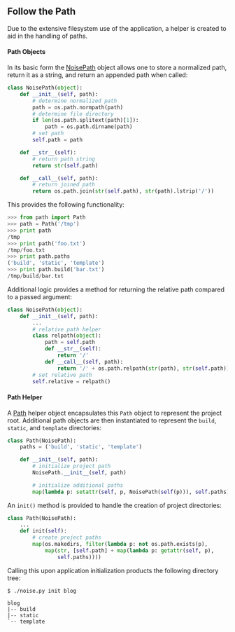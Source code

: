 ## Follow the Path

Due to the extensive filesystem use of the application, a helper is created to aid in the handling of paths.

#### Path Objects

In its basic form the [NoisePath] object allows one to store a normalized path, return it as a string, and return an appended path when called:

```python
class NoisePath(object):
    def __init__(self, path):
        # determine normalized path
        path = os.path.normpath(path)
        # determine file directory
        if len(os.path.splitext(path)[1]):
            path = os.path.dirname(path)
        # set path
        self.path = path

    def __str__(self):
        # return path string
        return str(self.path)

    def __call__(self, path):
        # return joined path
        return os.path.join(str(self.path), str(path).lstrip('/'))
```

This provides the following functionality:

```python
>>> from path import Path
>>> path = Path('/tmp')
>>> print path
/tmp
>>> print path('foo.txt')
/tmp/foo.txt
>>> print path.paths
('build', 'static', 'template')
>>> print path.build('bar.txt')
/tmp/build/bar.txt
```

Additional logic provides a method for returning the relative path compared to a passed argument:

```python
class NoisePath(object):
    def __init__(self, path):
        ...
        # relative path helper
        class relpath(object):
            path = self.path
            def __str__(self):
                return '/'
            def __call__(self, path):
                return '/' + os.path.relpath(str(path), str(self.path))
        # set relative path
        self.relative = relpath()
```

#### Path Helper

A [Path] helper object encapsulates this `Path` object to represent the project root. Additional path objects are then instantiated to represent the `build`, `static`, and `template` directories:

```python
class Path(NoisePath):
    paths = ('build', 'static', 'template')

    def __init__(self, path):
        # initialize project path
        NoisePath.__init__(self, path)

        # initialize additional paths
        map(lambda p: setattr(self, p, NoisePath(self(p))), self.paths)
```

An `init()` method is provided to handle the creation of project directories:

```python
class Path(NoisePath):
    ...
    def init(self):
        # create project paths
        map(os.makedirs, filter(lambda p: not os.path.exists(p),
            map(str, [self.path] + map(lambda p: getattr(self, p),
                self.paths))))
```

Calling this upon application initialization products the following directory tree:

```
$ ./noise.py init blog

blog
|-- build
|-- static
`-- template
```

[Path]: https://github.com/ryonsherman/noise/blob/d27dbee9e46a2168100a9e5df4f7ce0a99fed83b/src/noise/path.py#L41
[NoisePath]: https://github.com/ryonsherman/noise/blob/d27dbee9e46a2168100a9e5df4f7ce0a99fed83b/src/noise/path.py#L11
